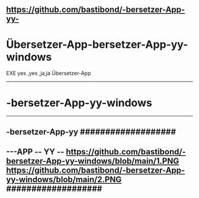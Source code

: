 https://github.com/bastibond/-bersetzer-App-yy-
-----------
# Übersetzer-App-bersetzer-App-yy-windows
EXE yes ,yes ,ja,ja
Übersetzer-App








-----------
# -bersetzer-App-yy-windows
-----------------
-bersetzer-App-yy
###################
---------------
---APP -- YY  -- 
https://github.com/bastibond/-bersetzer-App-yy-windows/blob/main/1.PNG
https://github.com/bastibond/-bersetzer-App-yy-windows/blob/main/2.PNG
###################
---------------
